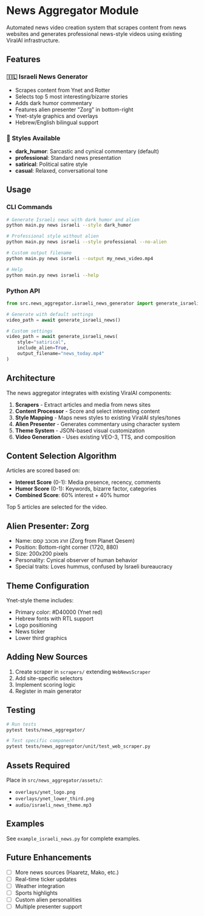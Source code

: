 # News Aggregator Module

Automated news video creation system that scrapes content from news websites and generates professional news-style videos using existing ViralAI infrastructure.

## Features

### 🇮🇱 Israeli News Generator
- Scrapes content from Ynet and Rotter
- Selects top 5 most interesting/bizarre stories
- Adds dark humor commentary
- Features alien presenter "Zorg" in bottom-right
- Ynet-style graphics and overlays
- Hebrew/English bilingual support

### 🎨 Styles Available
- **dark_humor**: Sarcastic and cynical commentary (default)
- **professional**: Standard news presentation
- **satirical**: Political satire style
- **casual**: Relaxed, conversational tone

## Usage

### CLI Commands

```bash
# Generate Israeli news with dark humor and alien
python main.py news israeli --style dark_humor

# Professional style without alien
python main.py news israeli --style professional --no-alien

# Custom output filename
python main.py news israeli --output my_news_video.mp4

# Help
python main.py news israeli --help
```

### Python API

```python
from src.news_aggregator.israeli_news_generator import generate_israeli_news

# Generate with default settings
video_path = await generate_israeli_news()

# Custom settings
video_path = await generate_israeli_news(
    style="satirical",
    include_alien=True,
    output_filename="news_today.mp4"
)
```

## Architecture

The news aggregator integrates with existing ViralAI components:

1. **Scrapers** - Extract articles and media from news sites
2. **Content Processor** - Score and select interesting content
3. **Style Mapping** - Maps news styles to existing ViralAI styles/tones
4. **Alien Presenter** - Generates commentary using character system
5. **Theme System** - JSON-based visual customization
6. **Video Generation** - Uses existing VEO-3, TTS, and composition

## Content Selection Algorithm

Articles are scored based on:
- **Interest Score** (0-1): Media presence, recency, comments
- **Humor Score** (0-1): Keywords, bizarre factor, categories
- **Combined Score**: 60% interest + 40% humor

Top 5 articles are selected for the video.

## Alien Presenter: Zorg

- Name: זורג מכוכב קסם (Zorg from Planet Qesem)
- Position: Bottom-right corner (1720, 880)
- Size: 200x200 pixels
- Personality: Cynical observer of human behavior
- Special traits: Loves hummus, confused by Israeli bureaucracy

## Theme Configuration

Ynet-style theme includes:
- Primary color: #D40000 (Ynet red)
- Hebrew fonts with RTL support
- Logo positioning
- News ticker
- Lower third graphics

## Adding New Sources

1. Create scraper in `scrapers/` extending `WebNewsScraper`
2. Add site-specific selectors
3. Implement scoring logic
4. Register in main generator

## Testing

```bash
# Run tests
pytest tests/news_aggregator/

# Test specific component
pytest tests/news_aggregator/unit/test_web_scraper.py
```

## Assets Required

Place in `src/news_aggregator/assets/`:
- `overlays/ynet_logo.png`
- `overlays/ynet_lower_third.png`
- `audio/israeli_news_theme.mp3`

## Examples

See `example_israeli_news.py` for complete examples.

## Future Enhancements

- [ ] More news sources (Haaretz, Mako, etc.)
- [ ] Real-time ticker updates
- [ ] Weather integration
- [ ] Sports highlights
- [ ] Custom alien personalities
- [ ] Multiple presenter support